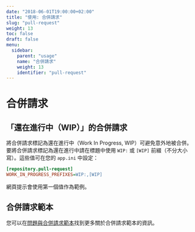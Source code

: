 ```yaml
---
date: "2018-06-01T19:00:00+02:00"
title: "使用: 合併請求"
slug: "pull-request"
weight: 13
toc: false
draft: false
menu:
  sidebar:
    parent: "usage"
    name: "合併請求"
    weight: 13
    identifier: "pull-request"
---
```


# 合併請求

## 「還在進行中（WIP）」的合併請求

將合併請求標記為還在進行中（Work In Progress, WIP）可避免意外地被合併。
要將合併請求標記為還在進行中請在標題中使用 `WIP:` 或 `[WIP]` 前綴（不分大小寫）。這些值可在您的 `app.ini` 中設定：

```ini
[repository.pull-request]
WORK_IN_PROGRESS_PREFIXES=WIP:,[WIP]
```

網頁提示會使用第一個值作為範例。

## 合併請求範本

您可以在[問題與合併請求範本](issue-pull-request-templates)找到更多關於合併請求範本的資訊。
